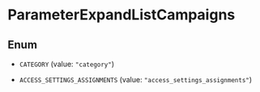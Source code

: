 

# ParameterExpandListCampaigns

## Enum


* `CATEGORY` (value: `"category"`)

* `ACCESS_SETTINGS_ASSIGNMENTS` (value: `"access_settings_assignments"`)



